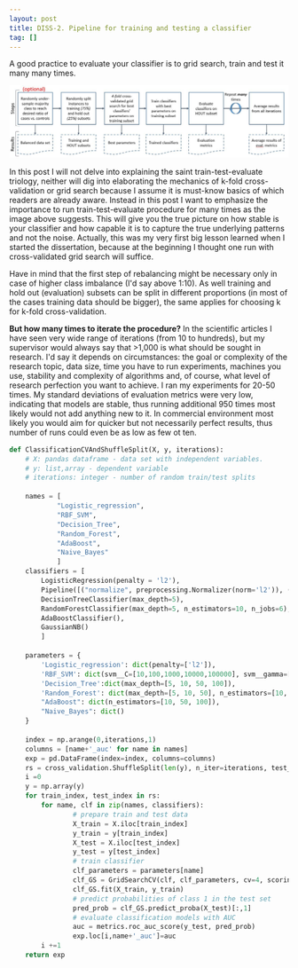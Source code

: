 ```yaml
---
layout: post
title: DISS-2. Pipeline for training and testing a classifier
tag: []
---
```


A good practice to evaluate your classifier is to grid search, train and test it many many times. 

![Classifier Evaluation Pipeline](../images/ClassifierTestingPipeline.JPG)

In this post I will not delve into explaining the saint train-test-evaluate triology, neither will dig into elaborating the mechanics of k-fold cross-validation or grid search because I assume it is must-know basics of which readers are already aware. Instead in this post I want to emphasize the importance to run train-test-evaluate procedure for many times as the image above suggests. This will give you the true picture on how stable is your classifier and how capable it is to capture the true underlying patterns and not the noise. Actually, this was my very first big lesson learned when I started the dissertation, because at the beginning I thought one run with cross-validated grid search will suffice. 

Have in mind that the first step of rebalancing might be necessary only in case of higher class imbalance (I'd say above 1:10). As well training and hold out (evaluation) subsets can be split in different proportions (in most of the cases training data should be bigger), the same applies for choosing k for k-fold cross-validation. 

**But how many times to iterate the procedure?**
In the scientific articles I have seen very wide range of iterations (from 10 to hundreds), but my supervisor would always say that >1,000 is what should be sought in research. I'd say it depends on circumstances: the goal or complexity of the research topic, data size, time you have to run experiments, machines you use, stability and complexity of algorithms and, of course, what level of research perfection you want to achieve. I ran my experiments for 20-50 times. My standard deviations of evaluation metrics were very low, indicating that models are stable, thus running additional 950 times most likely would not add anything new to it. In commercial environment most likely you would aim for quicker but not necessarily perfect results, thus number of runs could even be as low as few ot ten.


```python
def ClassificationCVAndShuffleSplit(X, y, iterations):
    # X: pandas dataframe - data set with independent variables. 
    # y: list,array - dependent variable
    # iterations: integer - number of random train/test splits

    names = [ 
            "Logistic_regression", 
            "RBF_SVM", 
            "Decision_Tree",
            "Random_Forest", 
            "AdaBoost", 
            "Naive_Bayes"
            ]
    classifiers = [
        LogisticRegression(penalty = 'l2'),
        Pipeline([("normalize", preprocessing.Normalizer(norm='l2')), ("svm", SVC(gamma=0.01, C=0.11, probability= True))]),
        DecisionTreeClassifier(max_depth=5),
        RandomForestClassifier(max_depth=5, n_estimators=10, n_jobs=6),
        AdaBoostClassifier(),
        GaussianNB()
        ]

    parameters = {
        'Logistic_regression': dict(penalty=['l2']),
        'RBF_SVM': dict(svm__C=[10,100,1000,10000,100000], svm__gamma=[0.01,0.1,1,10,100]),
        'Decision_Tree':dict(max_depth=[5, 10, 50, 100]),
        'Random_Forest': dict(max_depth=[5, 10, 50], n_estimators=[10, 50, 100]),
        "AdaBoost": dict(n_estimators=[10, 50, 100]),
        "Naive_Bayes": dict()
    }

    index = np.arange(0,iterations,1)
    columns = [name+'_auc' for name in names]
    exp = pd.DataFrame(index=index, columns=columns)
    rs = cross_validation.ShuffleSplit(len(y), n_iter=iterations, test_size=.25, random_state=0)
    i =0
    y = np.array(y)
    for train_index, test_index in rs:
        for name, clf in zip(names, classifiers):
                # prepare train and test data
                X_train = X.iloc[train_index] 
                y_train = y[train_index]
                X_test = X.iloc[test_index]
                y_test = y[test_index]
                # train classifier
                clf_parameters = parameters[name]
                clf_GS = GridSearchCV(clf, clf_parameters, cv=4, scoring='roc_auc', n_jobs = 6)
                clf_GS.fit(X_train, y_train)
                # predict probabilities of class 1 in the test set
                pred_prob = clf_GS.predict_proba(X_test)[:,1]
                # evaluate classification models with AUC
                auc = metrics.roc_auc_score(y_test, pred_prob)
                exp.loc[i,name+'_auc']=auc
        i +=1        
    return exp
```
